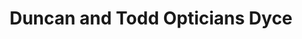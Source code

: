 ---
title: "Duncan and Todd Opticians Dyce"
url: /dyce/duncan-and-todd-opticians-dyce/
shop: optician
---